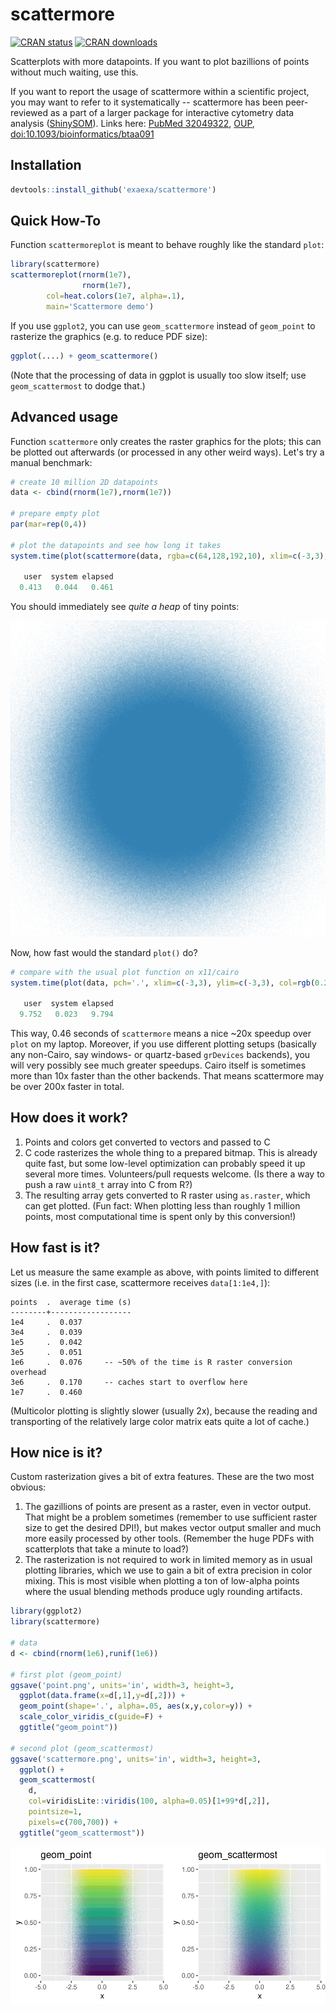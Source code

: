 
# scattermore

[![CRAN status](https://www.r-pkg.org/badges/version/scattermore)](https://cran.r-project.org/package=scattermore)
[![CRAN downloads](https://cranlogs.r-pkg.org/badges/scattermore)](https://cran.r-project.org/package=scattermore)

Scatterplots with more datapoints. If you want to plot bazillions of points
without much waiting, use this.

If you want to report the usage of scattermore within a scientific project, you
may want to refer to it systematically -- scattermore has been peer-reviewed as
a part of a larger package for interactive cytometry data analysis
([ShinySOM](https://gitlab.com/exaexa/ShinySOM)). Links here:
[PubMed 32049322](https://pubmed.ncbi.nlm.nih.gov/32049322/),
[OUP](https://academic.oup.com/bioinformatics/article/36/10/3288/5734646?login=true),
[doi:10.1093/bioinformatics/btaa091](https://doi.org/10.1093/bioinformatics/btaa091)

## Installation

```r
devtools::install_github('exaexa/scattermore')
```

## Quick How-To

Function `scattermoreplot` is meant to behave roughly like the standard `plot`:
```r
library(scattermore)
scattermoreplot(rnorm(1e7),
                rnorm(1e7),
		col=heat.colors(1e7, alpha=.1),
		main='Scattermore demo')
```

If you use `ggplot2`, you can use `geom_scattermore` instead of `geom_point` to
rasterize the graphics (e.g. to reduce PDF size):

```r
ggplot(....) + geom_scattermore()
```

(Note that the processing of data in ggplot is usually too slow itself; use
`geom_scattermost` to dodge that.)

## Advanced usage

Function `scattermore` only creates the raster graphics for the plots; this can
be plotted out afterwards (or processed in any other weird ways). Let's try a
manual benchmark:

```r
# create 10 million 2D datapoints
data <- cbind(rnorm(1e7),rnorm(1e7))

# prepare empty plot
par(mar=rep(0,4))

# plot the datapoints and see how long it takes
system.time(plot(scattermore(data, rgba=c(64,128,192,10), xlim=c(-3,3), ylim=c(-3,3))))

   user  system elapsed 
  0.413   0.044   0.461 
```

You should immediately see _quite a heap_ of tiny points:

![Resulting scatterplot](media/result.png "Scatterplot")

Now, how fast would the standard `plot()` do?

```r
# compare with the usual plot function on x11/cairo
system.time(plot(data, pch='.', xlim=c(-3,3), ylim=c(-3,3), col=rgb(0.25,0.5,0.75,0.04)))

   user  system elapsed 
  9.752   0.023   9.794 
```

This way, 0.46 seconds of `scattermore` means a nice ~20x speedup over `plot`
on my laptop. Moreover, if you use different plotting setups (basically any
non-Cairo, say windows- or quartz-based `grDevices` backends), you will very
possibly see much greater speedups. Cairo itself is sometimes more than 10x
faster than the other backends. That means scattermore may be over 200x faster
in total.

## How does it work?

1. Points and colors get converted to vectors and passed to C
2. C code rasterizes the whole thing to a prepared bitmap. This is already
   quite fast, but some low-level optimization can probably speed it up several
   more times. Volunteers/pull requests welcome. (Is there a way to push a raw
   `uint8_t` array into C from R?)
3. The resulting array gets converted to R raster using `as.raster`, which can
   get plotted. (Fun fact: When plotting less than roughly 1 million points,
   most computational time is spent only by this conversion!)

## How fast is it?

Let us measure the same example as above, with points limited to different
sizes (i.e. in the first case, scattermore receives `data[1:1e4,]`):

```
points  .  average time (s)
--------+------------------
1e4     .  0.037
3e4     .  0.039
1e5     .  0.042
3e5     .  0.051
1e6     .  0.076     -- ~50% of the time is R raster conversion overhead
3e6     .  0.170     -- caches start to overflow here
1e7     .  0.460
```

(Multicolor plotting is slightly slower (usually 2x), because the reading and
transporting of the relatively large color matrix eats quite a lot of cache.)

## How nice is it?

Custom rasterization gives a bit of extra features. These are the two most
obvious:

1. The gazillions of points are present as a raster, even in vector output.
   That might be a problem sometimes (remember to use sufficient raster size to
   get the desired DPI!), but makes vector output smaller and much more easily
   processed by other tools. (Remember the huge PDFs with scatterplots that
   take a minute to load?)
2. The rasterization is not required to work in limited memory as in usual
   plotting libraries, which we use to gain a bit of extra precision in color
   mixing. This is most visible when plotting a ton of low-alpha points where
   the usual blending methods produce ugly rounding artifacts.

```r
library(ggplot2)
library(scattermore)

# data
d <- cbind(rnorm(1e6),runif(1e6))

# first plot (geom_point)
ggsave('point.png', units='in', width=3, height=3,
  ggplot(data.frame(x=d[,1],y=d[,2])) +
  geom_point(shape='.', alpha=.05, aes(x,y,color=y)) +
  scale_color_viridis_c(guide=F) +
  ggtitle("geom_point"))

# second plot (geom_scattermost)
ggsave('scattermore.png', units='in', width=3, height=3,
  ggplot() +
  geom_scattermost(
    d,
    col=viridisLite::viridis(100, alpha=0.05)[1+99*d[,2]],
    pointsize=1,
    pixels=c(700,700)) +
  ggtitle("geom_scattermost"))
```

<img alt="Plot with geom_point" src="/media/point.png" width="50%"><img alt="Plot with geom_scattermore" src="/media/scattermore.png" width="50%">
